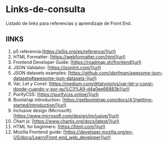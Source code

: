 # Links-de-consulta
Listado de links para referencias y aprendizaje de Front End.
## lINKS ##
1. p5 referencia:[https://p5js.org/es/reference/](url)
2. HTML Formatter: [https://webformatter.com/html](url)
3. Frontend Developer Guide: [https://roadmap.sh/frontend](url)
4. JSON Validator: [https://jsonlint.com/](url)
5. JSON datasets examples: [https://github.com/jdorfman/awesome-json-datasets#awesome-json-datasets-](url)
6. Var, Let y Const: [https://medium.com/@tatymolys/var-let-y-const-donde-cuando-y-por-qu%C3%A9-d4a0ee66883b](url)
7. PurifyCSS: [https://purifycss.online/](url)
8. Bootstrap introduction: [https://getbootstrap.com/docs/4.1/getting-started/introduction/](url)
9. Inclusive design (Microsoft): [https://www.microsoft.com/design/inclusive/](url)
10. Chart js: [https://www.chartjs.org/docs/latest/](url)
11. HTML for beginners: [https://html.com/](url)
12. Mozilla Frontend guide: [https://developer.mozilla.org/en-US/docs/Learn/Front-end_web_developer](url)

